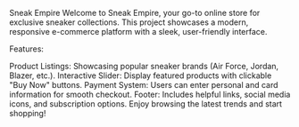 Sneak Empire
Welcome to Sneak Empire, your go-to online store for exclusive sneaker collections. This project showcases a modern, responsive e-commerce platform with a sleek, user-friendly interface.

Features:

Product Listings: Showcasing popular sneaker brands (Air Force, Jordan, Blazer, etc.).
Interactive Slider: Display featured products with clickable "Buy Now" buttons.
Payment System: Users can enter personal and card information for smooth checkout.
Footer: Includes helpful links, social media icons, and subscription options.
Enjoy browsing the latest trends and start shopping!
